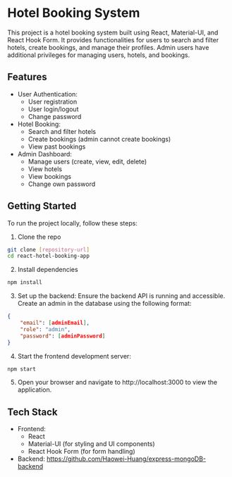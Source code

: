# Hotel Booking System

This project is a hotel booking system built using React, Material-UI, and React Hook Form. It provides functionalities for users to search and filter hotels, create bookings, and manage their profiles. Admin users have additional privileges for managing users, hotels, and bookings.

## Features

- User Authentication:
    - User registration
    - User login/logout
    - Change password
- Hotel Booking:
    - Search and filter hotels
    - Create bookings (admin cannot create bookings)
    - View past bookings
- Admin Dashboard:
    - Manage users (create, view, edit, delete)
    - View hotels
    - View bookings
    - Change own password

## Getting Started
To run the project locally, follow these steps:
1. Clone the repo
``` bash
git clone [repository-url]
cd react-hotel-booking-app
```
2. Install dependencies
``` bash
npm install
```
3. Set up the backend:
Ensure the backend API is running and accessible.
Create an admin in the database using the following format:
``` json
{
    "email": [adminEmail],
    "role": "admin",
    "password": [adminPassword]
}
```
4. Start the frontend development server:
``` bash
npm start
```
5. Open your browser and navigate to http://localhost:3000 to view the application.

## Tech Stack
- Frontend:
    - React
    - Material-UI (for styling and UI components)
    - React Hook Form (for form handling)
- Backend:
    https://github.com/Haowei-Huang/express-mongoDB-backend
